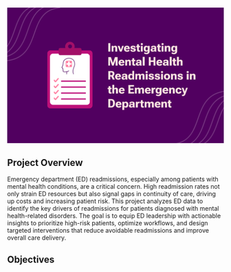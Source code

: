 ![Mental Health Data Analysis](mental_health_data_analysis.png)

## Project Overview
Emergency department (ED) readmissions, especially among patients with mental health conditions, are a critical concern. High readmission rates not only strain ED resources but also signal gaps in continuity of care, driving up costs and increasing patient risk. This project analyzes ED data to identify the key drivers of readmissions for patients diagnosed with mental health-related disorders. The goal is to equip ED leadership with actionable insights to prioritize high-risk patients, optimize workflows, and design targeted interventions that reduce avoidable readmissions and improve overall care delivery.

## Objectives

